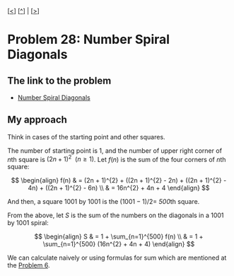 \[[<](./p0027.md)] \[[^](../README.md)] | \[[>](./p0029.md)]

# Problem 28: Number Spiral Diagonals

## The link to the problem

- [Number Spiral Diagonals](https://projecteuler.net/problem=28)

## My approach

Think in cases of the starting point and other squares.

The number of starting point is $1$, and the number of upper right corner of *n*th square is $(2n + 1)^{2} \ \ (n \ge 1)$.
Let $f(n)$ is the sum of the four corners of *n*th square:

$$
\begin{align}
f(n) & = (2n + 1)^{2} + ((2n + 1)^{2} - 2n) + ((2n + 1)^{2} - 4n) + ((2n + 1)^{2} - 6n) \\
     & = 16n^{2} + 4n + 4
\end{align}
$$

And then, a square $1001$ by $1001$ is the $(1001 - 1) / 2 =$ *500*th square.

From the above, let $S$ is the sum of the numbers on the diagonals in a $1001$ by $1001$ spiral:

$$
\begin{align}
S & = 1 + \sum_{n=1}^{500} f(n) \\
  & = 1 + \sum_{n=1}^{500} (16n^{2} + 4n + 4)
\end{align}
$$

We can calculate naively or using formulas for sum which are mentioned at the [Problem 6](./p0006.md).
